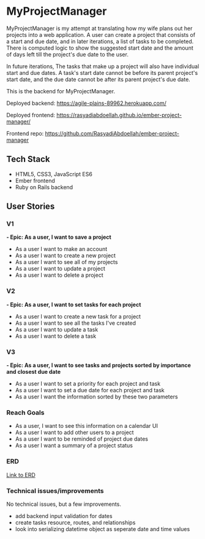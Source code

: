 
# MyProjectManager
MyProjectManager is my attempt at translating how my wife plans out her projects into a web application. A user can create a project that consists of a start and due date, and in later iterations, a list of tasks to be completed. There is computed logic to show the suggested start date and the amount of days left till the project's due date to the user. 

In future iterations, The tasks that make up a project will also have individual start and due dates. A task's start date cannot be before its parent project's start date, and the due date cannot be after its parent project's due date.

This is the backend for MyProjectManager.

Deployed backend: https://agile-plains-89962.herokuapp.com/

Deployed frontend: https://rasyadiabdoellah.github.io/ember-project-manager/

Frontend repo: https://github.com/RasyadiAbdoellah/ember-project-manager

## Tech Stack
- HTML5, CSS3, JavaScript ES6
- Ember frontend
- Ruby on Rails backend

## User Stories
### V1
**- Epic: As a user, I want to save a project**
- As a user I want to make an account
- As a user I want to create a new project
- As a user I want to see all of my projects
- As a user I want to update a project
- As a user I want to delete a project

### V2
**- Epic: As a user, I want to set tasks for each project**
- As a user I want to create a new task for a project
- As a user I want to see all the tasks I've created
- As a user I want to update a task
- As a user I want to delete a task

### V3
**- Epic: As a user, I want to see tasks and projects sorted by importance and closest due date**
- As a user I want to set a priority for each project and task
- As a user I want to set a due date for each project and task
- As a user I want the information sorted by these two parameters

### Reach Goals
- As a user, I want to see this information on a calendar UI
- As a user I want to add other users to a project
- As a user I want to be reminded of project due dates
- As a user I want a summary of a project status


### ERD

[Link to ERD](https://www.lucidchart.com/invitations/accept/a00cd495-fe73-4f47-86d6-7921a5ae1631)

### Technical issues/improvements

No technical issues, but a few improvements.
- add backend input validation for dates
- create tasks resource, routes, and relationships
- look into serializing datetime object as seperate date and time values

